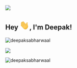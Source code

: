 <img src="https://user-images.githubusercontent.com/5679180/79618120-0daffb80-80be-11ea-819e-d2b0fa904d07.gif" width="30px">
<h2>Hey <img src="https://raw.githubusercontent.com/ABSphreak/ABSphreak/master/gifs/Hi.gif" width="30px">, I'm Deepak!</h2>

<p><img align="center" src="https://github-readme-stats.vercel.app/api/top-langs/?username=deepaksabharwaal&layout=compact&&theme=tokyonight" alt="deepaksabharwaal" /></p>
<img align="center" src="https://github-readme-stats.vercel.app/api?username=deepaksabharwaal&&show_icons=true&&theme=tokyonight" />
<p align="left"> <img src="https://komarev.com/ghpvc/?username=deepaksabharwaal&style=flat-square" alt="deepaksabharwaal" /> </p>

